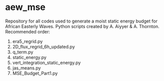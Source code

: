 # aew_mse
Repository for all codes used to generate a moist static energy budget for African Easterly Waves. Python scripts created by A. Aiyyer &amp; A. Thornton.
Recommended order:
  1. era5_regrid.py
  2. 2D_flux_regrid_6h_updated.py
  3. q_term.py
  4. static_energy.py
  5. vert_integration_static_energy.py
  6. jas_means.py
  7. MSE_Budget_Part1.py
